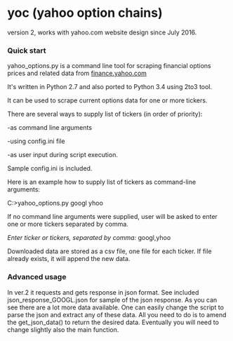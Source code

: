 # yoc (yahoo option chains)

version 2, works with yahoo.com website design since July 2016.

### Quick start

yahoo_options.py is a command line tool for scraping financial options prices and related data from <a href=http://finance.yahoo.com/>finance.yahoo.com</a>

It's written in Python 2.7 and also ported to Python 3.4 using 2to3 tool.

It can be used to scrape current options data for one or more tickers.

There are several ways to supply list of tickers (in order of priority):

-as command line arguments

-using config.ini file

-as user input during script execution.


Sample config.ini is included.

Here is an example how to supply list of tickers as command-line arguments:

C:\>yahoo_options.py googl yhoo

If no command line arguments were supplied, user will be asked to enter one or more tickers separated by comma.

_Enter ticker or tickers, separated by comma:_ googl,yhoo

Downloaded data are stored as a csv file, one file for each ticker. If file already exists, it will append the new data.

### Advanced usage

In ver.2 it requests and gets response in json format. See included json_response_GOOGL.json for sample of the json response. As you can see there are a lot more data available. One can easily change the script to parse the json and extract any of these data. All you need to do is to amend the get_json_data() to return the desired data. Eventually you will need to change slightly also the main function.
